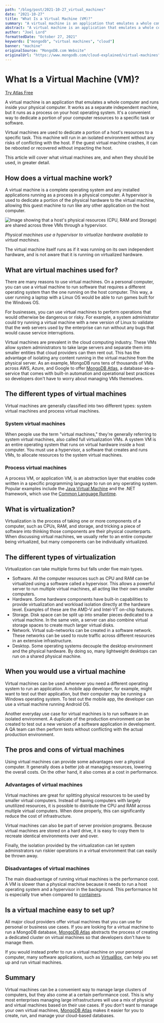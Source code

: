 ```yaml
---
path: "/blog/post/2021-10-27_virtual_machines"
date: "2021-10-27"
title: "What Is a Virtual Machine (VM)?"
summary: "A virtual machine is an application that emulates a whole computer and runs inside your physical computer. It works as a separate independent machine, but it runs as a process on your host operating system. It’s a convenient way to dedicate a portion of your computer resources to a specific task or software."
abstract: "A virtual machine is an application that emulates a whole computer and runs inside your physical computer. It works as a separate independent machine, but it runs as a process on your host operating system. It’s a convenient way to dedicate a portion of your computer resources to a specific task or software."
author: "Joel Lord"
formattedDate: "October 27, 2021"
keywords: ["mongodb", "virtual machines", "cloud"]
banner: "machine"
originalSource: "MongoDB.com Website"
originalUrl: "https://www.mongodb.com/cloud-explained/virtual-machines"
---
```

What Is a Virtual Machine (VM)?
===============================

[Try Atlas Free](https://www.mongodb.com/cloud/atlas/register)

A virtual machine is an application that emulates a whole computer and runs inside your physical computer. It works as a separate independent machine, but it runs as a process on your host operating system. It's a convenient way to dedicate a portion of your computer resources to a specific task or software.

Virtual machines are used to dedicate a portion of a host's resources to a specific task. This machine will run in an isolated environment without any risks of conflicting with the host. If the guest virtual machine crashes, it can be rebooted or recovered without impacting the host.

This article will cover what virtual machines are, and when they should be used, in greater detail.

How does a virtual machine work?
--------------------------------

A virtual machine is a complete operating system and any installed applications running as a process in a physical computer. A hypervisor is used to dedicate a portion of the physical hardware to the virtual machine, allowing this guest machine to run like any other application on the host computer.

![Image showing that a host's physical resources (CPU, RAM and Storage) are shared across three VMs through a hypervisor.](https://webimages.mongodb.com/_com_assets/cms/kv9x1k4chb4pmf4ys-image2.png?auto=format%252Ccompress)

*Physical machines use a hypervisor to virtualize hardware available to virtual machines.*

The virtual machine itself runs as if it was running on its own independent hardware, and is not aware that it is running on virtualized hardware.

What are virtual machines used for?
-----------------------------------

There are many reasons to use virtual machines. On a personal computer, you can use a virtual machine to run software that requires a different operating system than the one running on the host computer. This way, a user running a laptop with a Linux OS would be able to run games built for the Windows OS.

For businesses, you can use virtual machines to perform operations that would otherwise be dangerous or risky. For example, a system administrator could try running a virtual machine with a new version of Linux to validate that the web servers used by the enterprise can run without any bugs that would cause service interruptions.

Virtual machines are prevalent in the cloud computing industry. These VMs allow system administrators to take large servers and separate them into smaller entities that cloud providers can then rent out. This has the advantage of isolating any content running in the virtual machine from the physical server. As an example, MongoDB runs tens of thousands of VMs across AWS, Azure, and Google to offer [MongoDB Atlas](https://www.mongodb.com/cloud/atlas), a database-as-a-service that comes with built-in automation and operational best practices so developers don't have to worry about managing VMs themselves.

The different types of virtual machines
---------------------------------------

Virtual machines are generally classified into two different types: system virtual machines and process virtual machines.

### System virtual machines

When people use the term "virtual machines," they're generally referring to system virtual machines, also called full virtualization VMs. A system VM is an entire operating system that runs on virtual hardware inside a host computer. You must use a hypervisor, a software that creates and runs VMs, to allocate resources to the system virtual machines.

### Process virtual machines

A process VM, or application VM, is an abstraction layer that enables code written in a specific programming language to run on any operating system. Popular examples include the [Java Virtual Machine](https://en.wikipedia.org/wiki/Java_virtual_machine) and the .NET framework, which use the [Common Language Runtime](https://en.wikipedia.org/wiki/Common_Language_Runtime).

What is virtualization?
-----------------------

Virtualization is the process of taking one or more components of a computer, such as CPUs, RAM, and storage, and tricking a piece of software into thinking those components are their physical counterparts. When discussing virtual machines, we usually refer to an entire computer being virtualized, but many components can be individually virtualized.

The different types of virtualization
-------------------------------------

Virtualization can take multiple forms but falls under five main types.

-   Software. All the computer resources such as CPU and RAM can be virtualized using a software called a hypervisor. This allows a powerful server to run multiple virtual machines, all acting like their own smaller computers.
-   Hardware. Some hardware components have built-in capabilities to provide virtualization and workload isolation directly at the hardware level. Examples of these are the AMD-V and Intel-VT on-chip features.
-   Storage. Disk space can be split up into smaller pieces dedicated to a virtual machine. In the same vein, a server can also combine virtual storage spaces to create much larger virtual disks.
-   Network. Virtual sub-networks can be created in a software network. These networks can be used to route traffic across different resources in an extensive infrastructure.
-   Desktop. Some operating systems decouple the desktop environment and the physical hardware. By doing so, many lightweight desktops can run on a shared physical machine.

When you would use a virtual machine
------------------------------------

Virtual machines can be used whenever you need a different operating system to run an application. A mobile app developer, for example, might want to test out their application, but their computer may be running a Windows operating system. To test out the mobile app, the developer can use a virtual machine running Android OS.

Another everyday use case for virtual machines is to run software in an isolated environment. A duplicate of the production environment can be created to test out a new version of a software application in development. A QA team can then perform tests without conflicting with the actual production environment.

The pros and cons of virtual machines
-------------------------------------

Using virtual machines can provide some advantages over a physical computer. It generally does a better job at managing resources, lowering the overall costs. On the other hand, it also comes at a cost in performance.

### Advantages of virtual machines

Virtual machines are great for splitting physical resources to be used by smaller virtual computers. Instead of having computers with largely unutilized resources, it is possible to distribute the CPU and RAM across multiple virtual computers. When done properly, this can significantly reduce the cost of infrastructure.

Virtual machines can also be part of server provision programs. Because virtual machines are stored on a hard drive, it is easy to copy them to recreate identical environments over and over.

Finally, the isolation provided by the virtualization can let system administrators run riskier operations in a virtual environment that can easily be thrown away.

### Disadvantages of virtual machines

The main disadvantage of running virtual machines is the performance cost. A VM is slower than a physical machine because it needs to run a host operating system and a hypervisor in the background. This performance hit is especially true when compared to [containers](https://www.mongodb.com/compatibility/docker).

Is a virtual machine easy to set up?
------------------------------------

All major cloud providers offer virtual machines that you can use for personal or business use cases. If you are looking for a virtual machine to run a MongoDB database, [MongoDB Atlas](https://www.mongodb.com/cloud/atlas) abstracts the process of creating a dedicated cluster on virtual machines so that developers don't have to manage them.

If you would instead prefer to run a virtual machine on your personal computer, many software applications, such as [VirtualBox](https://www.virtualbox.org/), can help you set up and run virtual machines.

Summary
-------

Virtual machines can be a convenient way to manage large clusters of computers, but they also come at a certain performance cost. This is why most enterprises managing large infrastructures will use a mix of physical and virtual machines based on their use cases. If you don't want to manage your own virtual machines, [MongoDB Atlas](https://www.mongodb.com/cloud/atlas) makes it easier for you to create, run, and manage your cloud-based databases.